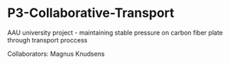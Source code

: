# P3-Collaborative-Transport
AAU university project - maintaining stable pressure on carbon fiber plate through transport proccess

Collaborators: 
Magnus Knudsens
